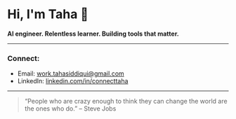# Hi, I'm Taha 👋

**AI engineer. Relentless learner. Building tools that matter.**

---

### Connect:

- Email: [work.tahasiddiqui@gmail.com](mailto:work.tahasiddiqui@gmail.com)  
- LinkedIn: [linkedin.com/in/connecttaha](https://linkedin.com/in/connecttaha)

---

> “People who are crazy enough to think they can change the world are the ones who do.” – Steve Jobs
